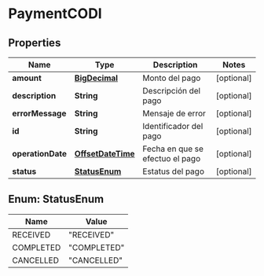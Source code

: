 # PaymentCODI

## Properties
Name | Type | Description | Notes
------------ | ------------- | ------------- | -------------
**amount** | [**BigDecimal**](BigDecimal.md) | Monto del pago |  [optional]
**description** | **String** | Descripción del pago |  [optional]
**errorMessage** | **String** | Mensaje de error |  [optional]
**id** | **String** | Identificador del pago |  [optional]
**operationDate** | [**OffsetDateTime**](OffsetDateTime.md) | Fecha en que se efectuo el pago |  [optional]
**status** | [**StatusEnum**](#StatusEnum) | Estatus del pago |  [optional]

<a name="StatusEnum"></a>
## Enum: StatusEnum
Name | Value
---- | -----
RECEIVED | &quot;RECEIVED&quot;
COMPLETED | &quot;COMPLETED&quot;
CANCELLED | &quot;CANCELLED&quot;
